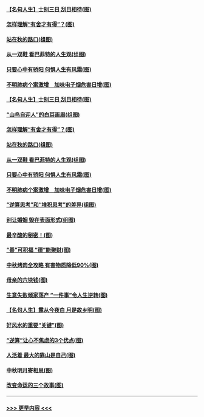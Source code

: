 #### [【名句人生】士别三日 刮目相待(图)](../pages/p8/906988.md?t=09151201) 
#### [怎样理解“有舍才有得”？(图)](../pages/p8/906872.md?t=09151201) 
#### [站在秋的路口(组图)](../pages/p8/906914.md?t=09151201) 
#### [从一双鞋 看巴菲特的人生观(组图)](../pages/p8/907311.md?t=09151201) 
#### [只要心中有骄阳 何惧人生有风霜(图)](../pages/p8/907320.md?t=09151201) 
#### [不明肺病个案激增　加味电子烟危害日增(图)](../pages/p8/907307.md?t=09151201) 
#### [【名句人生】士别三日 刮目相待(图)](../pages/p8/906988.md?t=09151201) 
#### [“山鸟自迎人”的白耳画眉(组图)](../pages/p8/907332.md?t=09151201) 
#### [怎样理解“有舍才有得”？(图)](../pages/p8/906872.md?t=09151201) 
#### [站在秋的路口(组图)](../pages/p8/906914.md?t=09151201) 
#### [从一双鞋 看巴菲特的人生观(组图)](../pages/p8/907311.md?t=09151201) 
#### [只要心中有骄阳 何惧人生有风霜(图)](../pages/p8/907320.md?t=09151201) 
#### [不明肺病个案激增　加味电子烟危害日增(图)](../pages/p8/907307.md?t=09151201) 
#### [“逆算思考”和“堆积思考”的差异(组图)](../pages/p8/907229.md?t=09151201) 
#### [别让婚姻 毁在表面形式(组图)](../pages/p8/907118.md?t=09151201) 
#### [最辛酸的秘密！(图)](../pages/p8/906327.md?t=09151201) 
#### [“善”可积福 “德”能聚财(图)](../pages/p8/906906.md?t=09151201) 
#### [中秋烤肉全攻略 有害物质降低90%(图)](../pages/p8/907227.md?t=09151201) 
#### [母亲的六块钱(图)](../pages/p8/907107.md?t=09151201) 
#### [生意失败倾家荡产 “一件事”令人生逆转(图)](../pages/p8/907101.md?t=09151201) 
#### [【名句人生】露从今夜白 月是故乡明(图)](../pages/p8/906558.md?t=09151201) 
#### [好风水的重要“关键”(图)](../pages/p8/907087.md?t=09151201) 
#### [“逆算”让心不焦虑的3个优点(图)](../pages/p8/907070.md?t=09151201) 
#### [人活着 最大的靠山是自己(图)](../pages/p8/906329.md?t=09151201) 
#### [中秋明月寄相思(图)](../pages/p8/906932.md?t=09151201) 
#### [改变命运的三个故事(图)](../pages/p8/906257.md?t=09151201) 

----
#### [ >>> 更早内容 <<< ](../indexes/p8-earlier.md)
